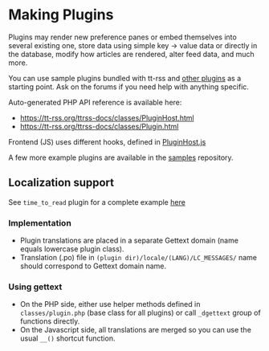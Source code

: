 # Making Plugins

Plugins may render new preference panes or embed themselves into several
existing one, store data using simple key -\> value data or directly in
the database, modify how articles are rendered, alter feed data, and
much more.

You can use sample plugins bundled with tt-rss and [other
plugins](../Plugins.md) as a starting point. Ask on the forums if you need help
with anything specific.

Auto-generated PHP API reference is available here:

- https://tt-rss.org/ttrss-docs/classes/PluginHost.html
- https://tt-rss.org/ttrss-docs/classes/Plugin.html

Frontend (JS) uses different hooks, defined in [PluginHost.js](https://git.tt-rss.org/fox/tt-rss.git/tree/js/PluginHost.js)

A few more example plugins are available in the [samples](https://gitlab.tt-rss.org/tt-rss/tt-rss-samples) repository.

## Localization support

See ``time_to_read`` plugin for a complete example [here](https://gitlab.tt-rss.org/tt-rss/plugins/ttrss-time-to-read)

### Implementation

- Plugin translations are placed in a separate Gettext domain (name equals lowercase plugin class).
- Translation (.po) file in ``(plugin dir)/locale/(LANG)/LC_MESSAGES/`` name should correspond to Gettext domain name.

### Using gettext

- On the PHP side, either use helper methods defined in ``classes/plugin.php``
  (base class for all plugins) or call ``_dgettext`` group of functions
  directly.
- On the Javascript side, all translations are merged so you can use the usual
  ``__()`` shortcut function.


